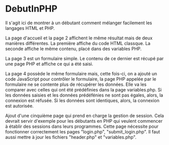 <h1>DebutInPHP</h1>

<p>Il s'agit ici de montrer à un débutant comment mélanger facilement les langages HTML et PHP.</p>

<p>La page d'accueil et la page 2 affichent le même résultat mais de deux manières différentes.
La première affiche du code HTML classque. La seconde affiche le même contenu, placé dans des variables PHP.</p>

<p>La page 3 est un formulaire simple. Le contenu de ce dernier est récupé par une page PHP et affiche ce qui a été saisi.</p>

<p>La page 4 possède le même formulaire mais, cette fois-ci, on a ajouté un code JavaScript pour contrôler le formulaire, la page PHP appelée par le formulaire ne se contente plus de récupérer les données.
Elle va les comparer avec celles qui ont été prédéfinies dans la page variables.php.
Si les données saisies et les données prédéfénies ne sont pas égales, alors, la connexion est réfusée. Si les données sont identiques, alors, la connexion est autorisée.</p>

<p>Ajout d'une cinquième page qui prend en charge la gestion de session. Cela devrait servir d'exemple pour les débutants en PHP qui veulent commencer à établir des sessions dans leurs programmes.
Cette page nécessite pour fonctionner correctement les pages "login.php", "submit_login.php". Il faut aussi mettre à jour les fichiers "header.php" et "variables.php".</p>
